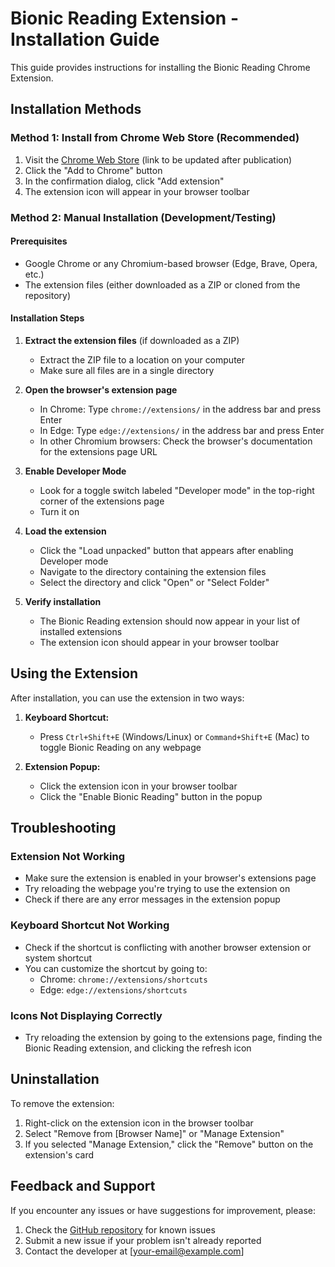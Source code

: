 # Bionic Reading Extension - Installation Guide

This guide provides instructions for installing the Bionic Reading Chrome Extension.

## Installation Methods

### Method 1: Install from Chrome Web Store (Recommended)

1. Visit the [Chrome Web Store](https://chrome.google.com/webstore) (link to be updated after publication)
2. Click the "Add to Chrome" button
3. In the confirmation dialog, click "Add extension"
4. The extension icon will appear in your browser toolbar

### Method 2: Manual Installation (Development/Testing)

#### Prerequisites
- Google Chrome or any Chromium-based browser (Edge, Brave, Opera, etc.)
- The extension files (either downloaded as a ZIP or cloned from the repository)

#### Installation Steps

1. **Extract the extension files** (if downloaded as a ZIP)
   - Extract the ZIP file to a location on your computer
   - Make sure all files are in a single directory

2. **Open the browser's extension page**
   - In Chrome: Type `chrome://extensions/` in the address bar and press Enter
   - In Edge: Type `edge://extensions/` in the address bar and press Enter
   - In other Chromium browsers: Check the browser's documentation for the extensions page URL

3. **Enable Developer Mode**
   - Look for a toggle switch labeled "Developer mode" in the top-right corner of the extensions page
   - Turn it on

4. **Load the extension**
   - Click the "Load unpacked" button that appears after enabling Developer mode
   - Navigate to the directory containing the extension files
   - Select the directory and click "Open" or "Select Folder"

5. **Verify installation**
   - The Bionic Reading extension should now appear in your list of installed extensions
   - The extension icon should appear in your browser toolbar

## Using the Extension

After installation, you can use the extension in two ways:

1. **Keyboard Shortcut:**
   - Press `Ctrl+Shift+E` (Windows/Linux) or `Command+Shift+E` (Mac) to toggle Bionic Reading on any webpage

2. **Extension Popup:**
   - Click the extension icon in your browser toolbar
   - Click the "Enable Bionic Reading" button in the popup

## Troubleshooting

### Extension Not Working

- Make sure the extension is enabled in your browser's extensions page
- Try reloading the webpage you're trying to use the extension on
- Check if there are any error messages in the extension popup

### Keyboard Shortcut Not Working

- Check if the shortcut is conflicting with another browser extension or system shortcut
- You can customize the shortcut by going to:
  - Chrome: `chrome://extensions/shortcuts`
  - Edge: `edge://extensions/shortcuts`

### Icons Not Displaying Correctly

- Try reloading the extension by going to the extensions page, finding the Bionic Reading extension, and clicking the refresh icon

## Uninstallation

To remove the extension:

1. Right-click on the extension icon in the browser toolbar
2. Select "Remove from [Browser Name]" or "Manage Extension"
3. If you selected "Manage Extension," click the "Remove" button on the extension's card

## Feedback and Support

If you encounter any issues or have suggestions for improvement, please:

1. Check the [GitHub repository](https://github.com/yourusername/bionic-reading-extension) for known issues
2. Submit a new issue if your problem isn't already reported
3. Contact the developer at [your-email@example.com] 